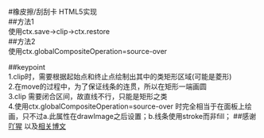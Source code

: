#橡皮擦/刮刮卡  HTML5实现  
##方法1  
    使用ctx.save->clip->ctx.restore  
##方法2  
    使用ctx.globalCompositeOperation=source-over  

##keypoint  
    1.clip时，需要根据起始点和终止点绘制出其中的类矩形区域(可能是菱形)   
    2.在move的过程中，为了保证线条的连贯，所以在矩形一端画圆   
    3.clip  需要闭合区间，故直线不行，只能是矩形之类   
    4.使用ctx.globalCompositeOperation=source-over 时完全相当于在面板上绘画，只不过a.此属性在drawImage之后设置；b.线条使用stroke而非fill；
##感谢   
[吖猩](http://2.axescanvas.sinaapp.com/demoHome/index.html) 以及[相关博文](http://www.cnblogs.com/axes/p/3850309.html#3057359)
    
 